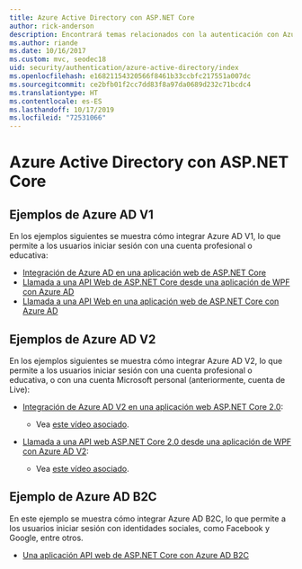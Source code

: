 ```yaml
---
title: Azure Active Directory con ASP.NET Core
author: rick-anderson
description: Encontrará temas relacionados con la autenticación con Azure Active Directory en ASP.NET Core.
ms.author: riande
ms.date: 10/16/2017
ms.custom: mvc, seodec18
uid: security/authentication/azure-active-directory/index
ms.openlocfilehash: e16821154320566f8461b33ccbfc217551a007dc
ms.sourcegitcommit: ce2bfb01f2cc7dd83f8a97da0689d232c71bcdc4
ms.translationtype: HT
ms.contentlocale: es-ES
ms.lasthandoff: 10/17/2019
ms.locfileid: "72531066"
---
```

# <a name="azure-active-directory-with-aspnet-core"></a>Azure Active Directory con ASP.NET Core

## <a name="azure-ad-v1-samples"></a>Ejemplos de Azure AD V1

En los ejemplos siguientes se muestra cómo integrar Azure AD V1, lo que permite a los usuarios iniciar sesión con una cuenta profesional o educativa:
* [Integración de Azure AD en una aplicación web de ASP.NET Core](https://github.com/Azure-Samples/active-directory-dotnet-webapp-openidconnect-aspnetcore)
* [Llamada a una API Web de ASP.NET Core desde una aplicación de WPF con Azure AD](https://github.com/Azure-Samples/active-directory-dotnet-native-aspnetcore)
* [Llamada a una API Web en una aplicación web de ASP.NET Core con Azure AD](https://azure.microsoft.com/documentation/samples/active-directory-dotnet-webapp-webapi-openidconnect-aspnetcore/)

## <a name="azure-ad-v2-samples"></a>Ejemplos de Azure AD V2

En los ejemplos siguientes se muestra cómo integrar Azure AD V2, lo que permite a los usuarios iniciar sesión con una cuenta profesional o educativa, o con una cuenta Microsoft personal (anteriormente, cuenta de Live):
* [Integración de Azure AD V2 en una aplicación web ASP.NET Core 2.0](https://github.com/Azure-Samples/active-directory-aspnetcore-webapp-openidconnect-v2): 
  * Vea [este vídeo asociado](https://channel9.msdn.com/Events/Build/2018/THR5001). 

* [Llamada a una API web ASP.NET Core 2.0 desde una aplicación de WPF con Azure AD V2](https://github.com/azure-samples/active-directory-dotnet-native-aspnetcore-v2): 
  * Vea [este vídeo asociado](https://channel9.msdn.com/Events/Build/2018/THR5000).

## <a name="azure-ad-b2c-sample"></a>Ejemplo de Azure AD B2C

En este ejemplo se muestra cómo integrar Azure AD B2C, lo que permite a los usuarios iniciar sesión con identidades sociales, como Facebook y Google, entre otros.
* [Una aplicación API web de ASP.NET Core con Azure AD B2C](https://azure.microsoft.com/resources/samples/active-directory-b2c-dotnetcore-webapi/)
